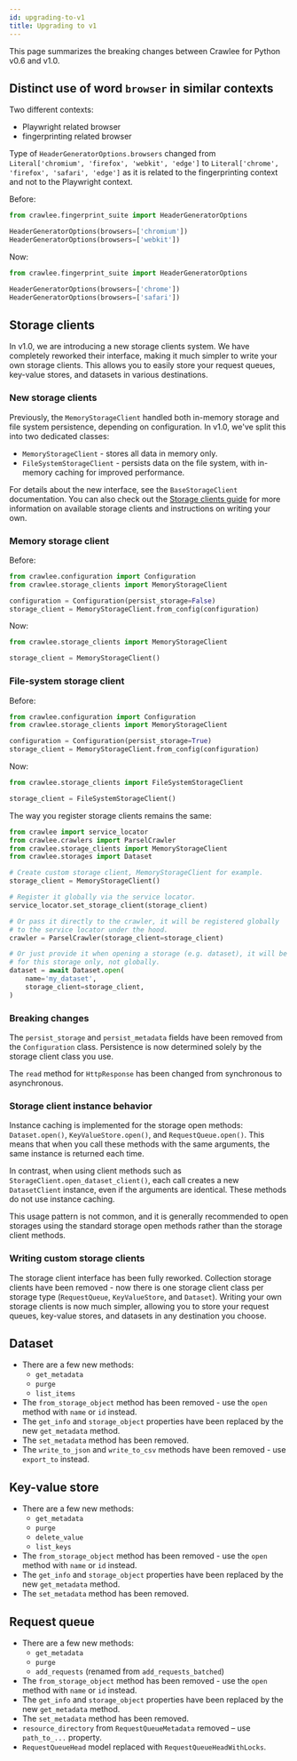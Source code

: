 ```yaml
---
id: upgrading-to-v1
title: Upgrading to v1
---
```


This page summarizes the breaking changes between Crawlee for Python v0.6 and v1.0.

## Distinct use of word `browser` in similar contexts

Two different contexts:
- Playwright related browser
- fingerprinting related browser

Type of `HeaderGeneratorOptions.browsers` changed from `Literal['chromium', 'firefox', 'webkit', 'edge']` to `Literal['chrome', 'firefox', 'safari', 'edge']` as it is related to the fingerprinting context and not to the Playwright context.

Before:

```python
from crawlee.fingerprint_suite import HeaderGeneratorOptions

HeaderGeneratorOptions(browsers=['chromium'])
HeaderGeneratorOptions(browsers=['webkit'])
```

Now:

```python
from crawlee.fingerprint_suite import HeaderGeneratorOptions

HeaderGeneratorOptions(browsers=['chrome'])
HeaderGeneratorOptions(browsers=['safari'])
```


## Storage clients

In v1.0, we are introducing a new storage clients system. We have completely reworked their interface,
making it much simpler to write your own storage clients. This allows you to easily store your request queues,
key-value stores, and datasets in various destinations.

### New storage clients

Previously, the `MemoryStorageClient` handled both in-memory storage and file system persistence, depending
on configuration. In v1.0, we've split this into two dedicated classes:

- `MemoryStorageClient` - stores all data in memory only.
- `FileSystemStorageClient` - persists data on the file system, with in-memory caching for improved performance.

For details about the new interface, see the `BaseStorageClient` documentation. You can also check out
the [Storage clients guide](https://crawlee.dev/python/docs/guides/) for more information on available
storage clients and instructions on writing your own.

### Memory storage client

Before:

```python
from crawlee.configuration import Configuration
from crawlee.storage_clients import MemoryStorageClient

configuration = Configuration(persist_storage=False)
storage_client = MemoryStorageClient.from_config(configuration)
```

Now:

```python
from crawlee.storage_clients import MemoryStorageClient

storage_client = MemoryStorageClient()
```

### File-system storage client

Before:

```python
from crawlee.configuration import Configuration
from crawlee.storage_clients import MemoryStorageClient

configuration = Configuration(persist_storage=True)
storage_client = MemoryStorageClient.from_config(configuration)
```

Now:

```python
from crawlee.storage_clients import FileSystemStorageClient

storage_client = FileSystemStorageClient()
```

The way you register storage clients remains the same:

```python
from crawlee import service_locator
from crawlee.crawlers import ParselCrawler
from crawlee.storage_clients import MemoryStorageClient
from crawlee.storages import Dataset

# Create custom storage client, MemoryStorageClient for example.
storage_client = MemoryStorageClient()

# Register it globally via the service locator.
service_locator.set_storage_client(storage_client)

# Or pass it directly to the crawler, it will be registered globally
# to the service locator under the hood.
crawler = ParselCrawler(storage_client=storage_client)

# Or just provide it when opening a storage (e.g. dataset), it will be used
# for this storage only, not globally.
dataset = await Dataset.open(
    name='my_dataset',
    storage_client=storage_client,
)
```

### Breaking changes

The `persist_storage` and `persist_metadata` fields have been removed from the `Configuration` class.
Persistence is now determined solely by the storage client class you use.

The `read` method for `HttpResponse` has been changed from synchronous to asynchronous.

### Storage client instance behavior

Instance caching is implemented for the storage open methods: `Dataset.open()`, `KeyValueStore.open()`,
and `RequestQueue.open()`. This means that when you call these methods with the same arguments,
the same instance is returned each time.

In contrast, when using client methods such as `StorageClient.open_dataset_client()`, each call creates
a new `DatasetClient` instance, even if the arguments are identical. These methods do not use instance caching.

This usage pattern is not common, and it is generally recommended to open storages using the standard storage
open methods rather than the storage client methods.

### Writing custom storage clients

The storage client interface has been fully reworked. Collection storage clients have been removed - now there is
one storage client class per storage type (`RequestQueue`, `KeyValueStore`, and `Dataset`). Writing your own storage
clients is now much simpler, allowing you to store your request queues, key-value stores, and datasets in any
destination you choose.

## Dataset

- There are a few new methods:
  - `get_metadata`
  - `purge`
  - `list_items`
- The `from_storage_object` method has been removed - use the `open` method with `name` or `id` instead.
- The `get_info` and `storage_object` properties have been replaced by the new `get_metadata` method.
- The `set_metadata` method has been removed.
- The `write_to_json` and `write_to_csv` methods have been removed - use `export_to` instead.

## Key-value store

- There are a few new methods:
  - `get_metadata`
  - `purge`
  - `delete_value`
  - `list_keys`
- The `from_storage_object` method has been removed - use the `open` method with `name` or `id` instead.
- The `get_info` and `storage_object` properties have been replaced by the new `get_metadata` method.
- The `set_metadata` method has been removed.

## Request queue

- There are a few new methods:
  - `get_metadata`
  - `purge`
  - `add_requests` (renamed from `add_requests_batched`)
- The `from_storage_object` method has been removed - use the `open` method with `name` or `id` instead.
- The `get_info` and `storage_object` properties have been replaced by the new `get_metadata` method.
- The `set_metadata` method has been removed.
- `resource_directory` from `RequestQueueMetadata` removed – use `path_to_...` property.
- `RequestQueueHead` model replaced with `RequestQueueHeadWithLocks`.
